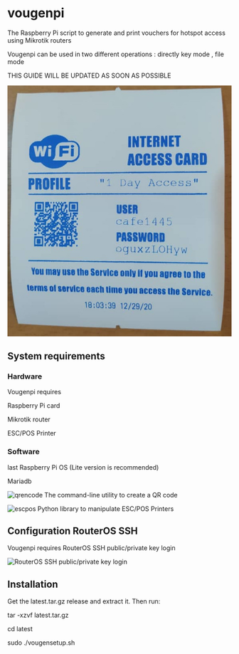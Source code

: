 # vougenpi
The Raspberry Pi script to generate and print vouchers for hotspot access using Mikrotik routers 

Vougenpi can be used in two different operations : directly key mode , file mode

THIS GUIDE WILL BE UPDATED AS SOON AS POSSIBLE

![samplevoucher](samplevoucher.png)
## System requirements
### Hardware
Vougenpi requires

Raspberry Pi card

Mikrotik router

ESC/POS Printer

### Software

last Raspberry Pi OS (Lite version is recommended)

Mariadb

![qrencode](https://fukuchi.org/works/qrencode/) The command-line utility to create a QR code

![escpos](https://github.com/python-escpos/python-escpos) Python library to manipulate ESC/POS Printers

## Configuration RouterOS SSH
Vougenpi requires RouterOS SSH public/private key login 

![RouterOS SSH public/private key login](https://wiki.mikrotik.com/wiki/Use_SSH_to_execute_commands_(public/private_key_login))

## Installation 
Get the latest.tar.gz release and extract it. Then run:

tar -xzvf latest.tar.gz

cd latest

sudo ./vougensetup.sh

